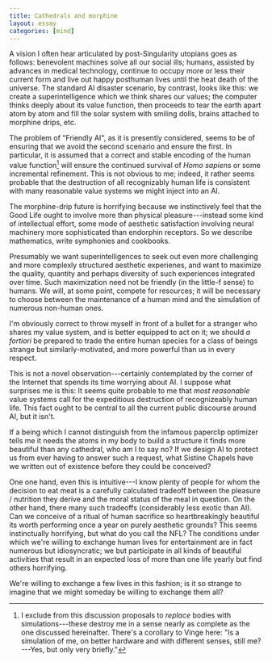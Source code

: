 ```yaml
---
title: Cathedrals and morphine
layout: essay
categories: [mind]
---
```


A vision I often hear articulated by post-Singularity utopians goes as
follows: benevolent machines solve all our social ills; humans, assisted by
advances in medical technology, continue to occupy more or less their current
form and live out happy posthuman lives until the heat death of the universe.
The standard AI disaster scenario, by contrast, looks like this: we create a
superintelligence which we think shares our values; the computer thinks deeply
about its value function, then proceeds to tear the earth apart atom by atom and
fill the solar system with smiling dolls, brains attached to morphine drips,
etc.

The problem of "Friendly AI", as it is presently considered, seems to be of
ensuring that we avoid the second scenario and ensure the first. In particular,
it is assumed that a correct and stable encoding of the human value function[^1]
will ensure the continued survival of _Homo sapiens_ or some incremental
refinement. This is not obvious to me; indeed, it rather seems probable that
the destruction of all recognizably human life is consistent with many
reasonable value systems we might inject into an AI.

The morphine-drip future is horrifying because we instinctively feel that the
Good Life ought to involve more than physical pleasure---instead some kind of
intellectual effort, some mode of aesthetic satisfaction involving neural
machinery more sophisticated than endorphin receptors. So we describe
mathematics, write symphonies and cookbooks.

Presumably we want superintelligences to seek out even more challenging and more
complexly structured aesthetic experienes, and want to maximize the quality,
quantity and perhaps diversity of such experiences integrated over time. Such
maximization need not be friendly (in the little-f sense) to humans. We will, at
some point, compete for resources; it will be necessary to choose between the
maintenance of a human mind and the simulation of numerous non-human ones.

I'm obviously correct to throw myself in front of a bullet for a stranger who
shares my value system, and is better equipped to act on it; we should _a
fortiori_ be prepared to trade the entire human species for a class of beings
strange but similarly-motivated, and more powerful than us in every respect.

This is not a novel observation---certainly contemplated by the corner of the
Internet that spends its time worrying about AI. I suppose what surprises me is
this: It seems quite probable to me that _most reasonable_ value systems call
for the expeditious destruction of recognizeably human life. This fact ought to
be central to all the current public discourse around AI, but it isn't.

If a being which I cannot distinguish from the infamous paperclip optimizer
tells me it needs the atoms in my body to build a structure it finds more
beautiful than any cathedral, who am I to say no? If we design AI to protect us
from ever having to answer such a request, what Sistine Chapels have we written
out of existence before they could be conceived?

One one hand, even this is intuitive---I know plenty of people for whom the
decision to eat meat is a carefully calculated tradeoff between the pleasure /
nutrition they derive and the moral status of the meal in question. On the other
hand, there many such tradeoffs (considerably less exotic than AI). Can we
conceive of a ritual of human sacrifice so heartbreakingly beautiful its worth
performing once a year on purely aesthetic grounds? This seems instinctually
horrifying, but what do you call the NFL? The conditions under which we're
willing to exchange human lives for entertainment are in fact numerous but
idiosyncratic; we but participate in all kinds of beautiful activities that
result in an expected loss of more than one life yearly but find others
horrifying.

We're willing to exchange a few lives in this fashion; is it so strange to
imagine that we might someday be willing to exchange them all?

[^1]: I exclude from this discussion proposals to _replace_ bodies with
      simulations---these destroy me in a sense nearly as complete as the one
      discussed hereinafter. There's a corollary to Vinge here: "Is a simulation
      of me, on better hardware and with different senses, still me? ---Yes, but
      only very briefly."
